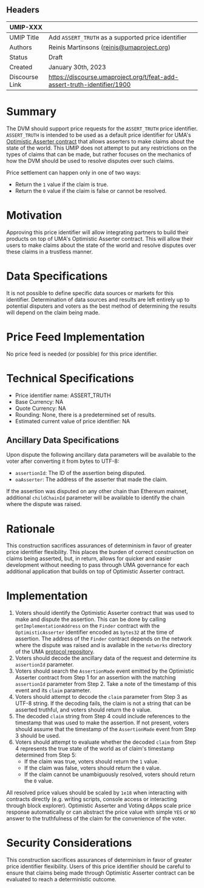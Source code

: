 ## Headers


| UMIP-XXX       |                                                                          |
| -------------- | ------------------------------------------------------------------------ |
| UMIP Title     | Add `ASSERT_TRUTH` as a supported price identifier                       |
| Authors        | Reinis Martinsons (reinis@umaproject.org)                                |
| Status         | Draft                                                                    |
| Created        | January 30th, 2023                                                       |
| Discourse Link | https://discourse.umaproject.org/t/feat-add-assert-truth-identifier/1900 |

# Summary

The DVM should support price requests for the `ASSERT_TRUTH` price identifier. `ASSERT_TRUTH` is intended to be used as
 a default price identifier for UMA's [Optimistic Asserter contract](https://github.com/UMAprotocol/protocol/blob/master/packages/core/contracts/optimistic-asserter/implementation/OptimisticAsserter.sol)
 that allows asserters to make claims about the state of the world. This UMIP does not attempt to put any restrictions
 on the types of claims that can be made, but rather focuses on the mechanics of how the DVM should be used to resolve
 disputes over such claims.

Price settlement can happen only in one of two ways:

- Return the `1` value if the claim is true.
- Return the `0` value if the claim is false or cannot be resolved.

# Motivation

Approving this price identifier will allow integrating partners to build their products on top of UMA's Optimistic
 Asserter contract. This will allow their users to make claims about the state of the world and resolve disputes over
 these claims in a trustless manner.

# Data Specifications

It is not possible to define specific data sources or markets for this identifier. Determination of data sources and
 results are left entirely up to potential disputers and voters as the best method of determining the results will
 depend on the claim being made.

# Price Feed Implementation

No price feed is needed (or possible) for this price identifier.

# Technical Specifications

- Price identifier name: ASSERT_TRUTH
- Base Currency: NA
- Quote Currency: NA
- Rounding: None, there is a predetermined set of results.
- Estimated current value of price identifier: NA

## Ancillary Data Specifications

Upon dispute the following ancillary data parameters will be available to the voter after converting it from bytes to
 UTF-8:

- `assertionId`: The ID of the assertion being disputed.
- `oaAsserter`: The address of the asserter that made the claim.

If the assertion was disputed on any other chain than Ethereum mainnet, additional `childChainId` parameter will be
 available to identify the chain where the dispute was raised.

# Rationale

This construction sacrifices assurances of determinism in favor of greater price identifier flexibility. This places the
 burden of correct construction on claims being asserted, but, in return, allows for quicker and easier development
 without needing to pass through UMA governance for each additional application that builds on top of Optimistic
 Asserter contract.

# Implementation

1. Voters should identify the Optimistic Asserter contract that was used to make and dispute the assertion. This can be
 done by calling `getImplementationAddress` on the `Finder` contract with the `OptimisticAsserter` identifier encoded as
 `bytes32` at the time of assertion. The address of the `Finder` contract depends on the network where the dispute was
 raised and is available in the `networks` directory of the UMA [protocol repository](https://github.com/UMAprotocol/protocol/tree/master/packages/core/networks).
2. Voters should decode the ancillary data of the request and determine its `assertionId` parameter.
3. Voters should search the `AssertionMade` event emitted by the Optimistic Asserter contract from Step 1 for an
 assertion with the matching `assertionId` parameter from Step 2. Take a note of the timestamp of this event and its
 `claim` parameter.
4. Voters should attempt to decode the `claim` parameter from Step 3 as UTF-8 string. If the decoding fails, the claim
 is not a string that can be asserted truthful, and voters should return the `0` value.
5. The decoded `claim` string from Step 4 could include references to the timestamp that was used to make the assertion.
 If not present, voters should assume that the timestamp of the `AssertionMade` event from Step 3 should be used.
6. Voters should attempt to evaluate whether the decoded `claim` from Step 4 represents the true state of the world as
 of claim's timestamp determined from Step 5:
    - If the claim was true, voters should return the `1` value.
    - If the claim was false, voters should return the `0` value.
    - If the claim cannot be unambiguously resolved, voters should return the `0` value.

All resolved price values should be scaled by `1e18` when interacting with contracts directly (e.g. writing scripts,
 console access or interacting through block explorer). Optimistic Asserter and Voting dApps scale price response
 automatically or can abstract the price value with  simple `YES` or `NO` answer to the truthfulness of the claim for
 the convenience of the voter.

# Security Considerations

This construction sacrifices assurances of determinism in favor of greater price identifier flexibility. Users of this
 price identifier should be careful to ensure that claims being made through Optimistic Asserter contract can be
 evaluated to reach a deterministic outcome.
